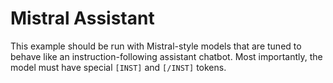 # Mistral Assistant

This example should be run with Mistral-style models that are tuned to behave like an instruction-following assistant chatbot.
Most importantly, the model must have special `[INST]` and `[/INST]` tokens.
